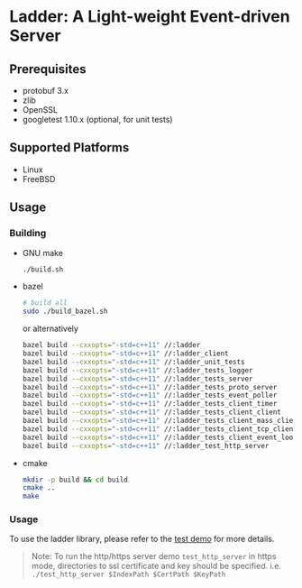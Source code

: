 # Ladder: A Light-weight Event-driven Server

## Prerequisites
* protobuf 3.x
* zlib
* OpenSSL
* googletest 1.10.x (optional, for unit tests)

## Supported Platforms
* Linux
* FreeBSD

## Usage
### Building
* GNU make

  ```sh
  ./build.sh
  ```

* bazel
  
  ```sh
  # build all
  sudo ./build_bazel.sh
  ```

  or alternatively

  ```sh
  bazel build --cxxopts="-std=c++11" //:ladder
  bazel build --cxxopts="-std=c++11" //:ladder_client
  bazel build --cxxopts="-std=c++11" //:ladder_unit_tests
  bazel build --cxxopts="-std=c++11" //:ladder_tests_logger
  bazel build --cxxopts="-std=c++11" //:ladder_tests_server
  bazel build --cxxopts="-std=c++11" //:ladder_tests_proto_server
  bazel build --cxxopts="-std=c++11" //:ladder_tests_event_poller
  bazel build --cxxopts="-std=c++11" //:ladder_tests_client_timer
  bazel build --cxxopts="-std=c++11" //:ladder_tests_client_client
  bazel build --cxxopts="-std=c++11" //:ladder_tests_client_mass_clients
  bazel build --cxxopts="-std=c++11" //:ladder_tests_client_tcp_client
  bazel build --cxxopts="-std=c++11" //:ladder_tests_client_event_loop_thread
  bazel build --cxxopts="-std=c++11" //:ladder_test_http_server
  ```

* cmake

  ```sh
  mkdir -p build && cd build
  cmake ..
  make
  ```

### Usage
To use the ladder library, please refer to the [test demo](tests/server) for more details.

> Note: To run the http/https server demo `test_http_server` in https mode, directories to ssl certificate and key should be specified. i.e. `./test_http_server $IndexPath $CertPath $KeyPath`
